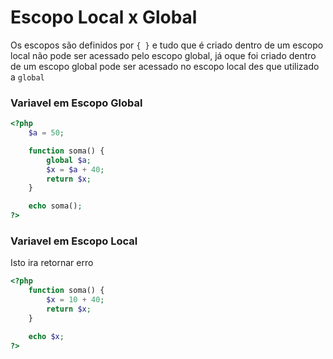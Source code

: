 # Escopo Local x Global

Os escopos são definidos por ``{ }`` e tudo que é criado dentro de um escopo local não pode ser acessado pelo escopo global, já oque foi criado dentro de um escopo global pode ser acessado no escopo local des que utilizado a ``global``

### Variavel em Escopo Global

```php
<?php
    $a = 50;

    function soma() {
        global $a;
        $x = $a + 40;
        return $x;
    }

    echo soma();
?>
```

### Variavel em Escopo Local

Isto ira retornar erro

```php
<?php
    function soma() {
        $x = 10 + 40;
        return $x;
    }

    echo $x;
?>
```